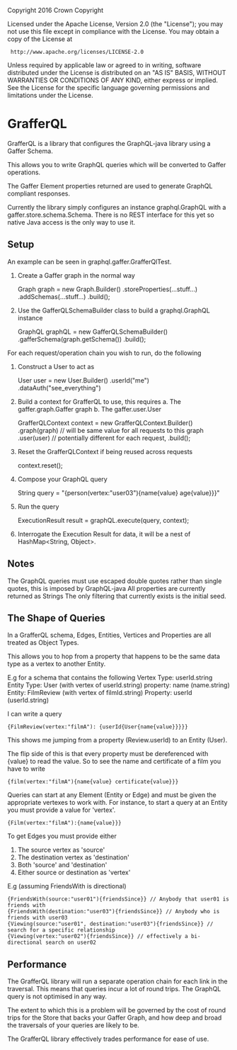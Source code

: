   Copyright 2016 Crown Copyright

  Licensed under the Apache License, Version 2.0 (the "License");
  you may not use this file except in compliance with the License.
  You may obtain a copy of the License at

     http://www.apache.org/licenses/LICENSE-2.0

  Unless required by applicable law or agreed to in writing, software
  distributed under the License is distributed on an "AS IS" BASIS,
  WITHOUT WARRANTIES OR CONDITIONS OF ANY KIND, either express or implied.
  See the License for the specific language governing permissions and
  limitations under the License.

GrafferQL
==================================

GrafferQL is a library that configures the GraphQL-java library using a Gaffer Schema.

This allows you to write GraphQL queries which will be converted to Gaffer operations.

The Gaffer Element properties returned are used to generate GraphQL compliant responses.

Currently the library simply configures an instance graphql.GraphQL with a gaffer.store.schema.Schema.
There is no REST interface for this yet so native Java access is the only way to use it.

Setup
------------------
An example can be seen in graphql.gaffer.GrafferQlTest.

1. Create a Gaffer graph in the normal way

    Graph graph = new Graph.Builder()
        .storeProperties(...stuff...)
        .addSchemas(...stuff...)
        .build();
        
2. Use the GafferQLSchemaBuilder class to build a graphql.GraphQL instance

    GraphQL graphQL = new GafferQLSchemaBuilder()
        .gafferSchema(graph.getSchema())
        .build();
        
For each request/operation chain you wish to run, do the following
1. Construct a User to act as

    User user = new User.Builder()
        .userId("me")
        .dataAuth("see_everything")
                
2. Build a context for GrafferQL to use, this requires
  a. The gaffer.graph.Gaffer graph
  b. The gaffer.user.User

    GrafferQLContext context = new GrafferQLContext.Builder()
        .graph(graph) // will be same value for all requests to this graph
        .user(user) // potentially different for each request, 
        .build();
                
3. Reset the GrafferQLContext if being reused across requests

    context.reset();
  
4. Compose your GraphQL query

    String query = "{person(vertex:\"user03\"){name{value} age{value}}}"
  
5. Run the query

    ExecutionResult result = graphQL.execute(query, context);
  
6. Interrogate the Execution Result for data, it will be a nest of HashMap<String, Object>.

Notes
------------------
The GraphQL queries must use escaped double quotes rather than single quotes, this is imposed by GraphQL-java
All properties are currently returned as Strings
The only filtering that currently exists is the initial seed.

The Shape of Queries
------------------
In a GrafferQL schema, Edges, Entities, Vertices and Properties are all treated as Object Types.

This allows you to hop from a property that happens to be the same data type as a vertex to another Entity.

E.g for a schema that contains the following
Vertex Type: userId.string
Entity Type: User (with vertex of userId.string)
  property: name (name.string)
Entity: FilmReview (with vertex of filmId.string)
  Property: userId (userId.string)
  
I can write a query

    {FilmReview(vertex:"filmA"): {userId{User{name{value}}}}}

This shows me jumping from a property (Review.userId) to an Entity (User).

The flip side of this is that every property must be dereferenced with {value} to read the value.
So to see the name and certificate of a film you have to write

    {film(vertex:"filmA"){name{value} certificate{value}}}
  
Queries can start at any Element (Entity or Edge) and must be given the appropriate vertexes to work with.
For instance, to start a query at an Entity you must provide a value for 'vertex'.

    {Film(vertex:"filmA"):{name{value}}}
  
To get Edges you must provide either
1. The source vertex as 'source'
2. The destination vertex as 'destination'
3. Both 'source' and 'destination'
4. Either source or destination as 'vertex'

E.g (assuming FriendsWith is directional)

    {FriendsWith(source:"user01"){friendsSince}} // Anybody that user01 is friends with
    {FriendsWith(destination:"user03"){friendsSince}} // Anybody who is friends with user03
    {Viewing(source:"user01", destination:"user03"){friendsSince}} // search for a specific relationship
    {Viewing(vertex:"user02"){friendsSince}} // effectively a bi-directional search on user02
  
Performance
------------------
The GrafferQL library will run a separate operation chain for each link in the traversal. This means that queries incur
a lot of round trips. The GraphQL query is not optimised in any way.

The extent to which this is a problem will be governed by the cost of round trips for the Store that backs your Gaffer Graph,
and how deep and broad the traversals of your queries are likely to be.

The GrafferQL library effectively trades performance for ease of use.
